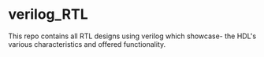 # verilog_RTL
This repo contains all RTL designs using verilog which showcase- the HDL's various characteristics and offered functionality.  
